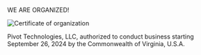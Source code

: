 WE ARE ORGANIZED! 

![Certificate of organization](../../../imgs/cert-llc.png)

Pivot Technologies, LLC,
authorized to conduct business
starting September 26, 2024
by the Commonwealth of Virginia, U.S.A.  

